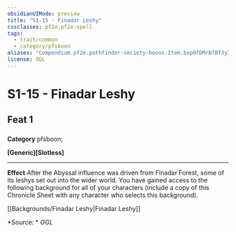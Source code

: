 ```yaml
---
obsidianUIMode: preview
title: "S1-15 - Finadar Leshy"
cssclasses: pf2e,pf2e-spell
tags:
  - trait/common
  - category/pfsboon
aliases: "Compendium.pf2e.pathfinder-society-boons.Item.hxp0fDMrB7BT3y3T"
license: OGL
---
```

# S1-15 - Finadar Leshy
## Feat 1
### 

**Category** pfsboon; 




**\[Generic\]\[Slotless\]**

* * *

**Effect** After the Abyssal influence was driven from Finadar Forest, some of its leshys set out into the wider world. You have gained access to the following background for all of your characters (include a copy of this Chronicle Sheet with any character who selects this background).

[[Backgrounds/Finadar Leshy|Finadar Leshy]]

*Source: *
*OGL*